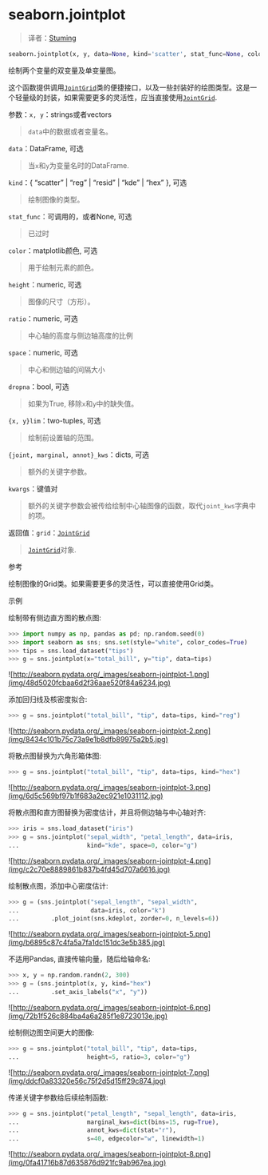 # seaborn.jointplot

> 译者：[Stuming](https://github.com/Stuming)

```py
seaborn.jointplot(x, y, data=None, kind='scatter', stat_func=None, color=None, height=6, ratio=5, space=0.2, dropna=True, xlim=None, ylim=None, joint_kws=None, marginal_kws=None, annot_kws=None, **kwargs)
```

绘制两个变量的双变量及单变量图。

这个函数提供调用[`JointGrid`](seaborn.JointGrid.html#seaborn.JointGrid "seaborn.JointGrid")类的便捷接口，以及一些封装好的绘图类型。这是一个轻量级的封装，如果需要更多的灵活性，应当直接使用[`JointGrid`](seaborn.JointGrid.html#seaborn.JointGrid "seaborn.JointGrid").

参数：`x, y`：strings或者vectors

> `data`中的数据或者变量名。

`data`：DataFrame, 可选

> 当`x`和`y`为变量名时的DataFrame.

`kind`：{ “scatter” &#124; “reg” &#124; “resid” &#124; “kde” &#124; “hex” }, 可选

> 绘制图像的类型。

`stat_func`：可调用的，或者None, 可选

> 已过时

`color`：matplotlib颜色, 可选

> 用于绘制元素的颜色。

`height`：numeric, 可选

> 图像的尺寸（方形）。

`ratio`：numeric, 可选

>  中心轴的高度与侧边轴高度的比例

`space`：numeric, 可选

> 中心和侧边轴的间隔大小

`dropna`：bool, 可选

> 如果为True, 移除`x`和`y`中的缺失值。

`{x, y}lim`：two-tuples, 可选

> 绘制前设置轴的范围。

`{joint, marginal, annot}_kws`：dicts, 可选

> 额外的关键字参数。

`kwargs`：键值对

> 额外的关键字参数会被传给绘制中心轴图像的函数，取代`joint_kws`字典中的项。


返回值：`grid`：[`JointGrid`](seaborn.JointGrid.html#seaborn.JointGrid "seaborn.JointGrid")

> [`JointGrid`](seaborn.JointGrid.html#seaborn.JointGrid "seaborn.JointGrid")对象.



参考

绘制图像的Grid类。如果需要更多的灵活性，可以直接使用Grid类。

示例

绘制带有侧边直方图的散点图:

```py
>>> import numpy as np, pandas as pd; np.random.seed(0)
>>> import seaborn as sns; sns.set(style="white", color_codes=True)
>>> tips = sns.load_dataset("tips")
>>> g = sns.jointplot(x="total_bill", y="tip", data=tips)

```

![http://seaborn.pydata.org/_images/seaborn-jointplot-1.png](img/48d5020fcbaa6d2f36aae520f84a6234.jpg)

添加回归线及核密度拟合:

```py
>>> g = sns.jointplot("total_bill", "tip", data=tips, kind="reg")

```

![http://seaborn.pydata.org/_images/seaborn-jointplot-2.png](img/8434c101b75c73a9e1b8dfb89975a2b5.jpg)

将散点图替换为六角形箱体图:

```py
>>> g = sns.jointplot("total_bill", "tip", data=tips, kind="hex")

```

![http://seaborn.pydata.org/_images/seaborn-jointplot-3.png](img/6d5c569bf97b1f683a2ec921e1031112.jpg)

将散点图和直方图替换为密度估计，并且将侧边轴与中心轴对齐:

```py
>>> iris = sns.load_dataset("iris")
>>> g = sns.jointplot("sepal_width", "petal_length", data=iris,
...                   kind="kde", space=0, color="g")

```

![http://seaborn.pydata.org/_images/seaborn-jointplot-4.png](img/c2c70e8889861b837b4fd45d707a6616.jpg)

绘制散点图，添加中心密度估计:

```py
>>> g = (sns.jointplot("sepal_length", "sepal_width",
...                    data=iris, color="k")
...         .plot_joint(sns.kdeplot, zorder=0, n_levels=6))

```

![http://seaborn.pydata.org/_images/seaborn-jointplot-5.png](img/b6895c87c4fa5a7fa1dc151dc3e5b385.jpg)

不适用Pandas, 直接传输向量，随后给轴命名:

```py
>>> x, y = np.random.randn(2, 300)
>>> g = (sns.jointplot(x, y, kind="hex")
...         .set_axis_labels("x", "y"))

```

![http://seaborn.pydata.org/_images/seaborn-jointplot-6.png](img/72b1f526c884ba4a6a285f1e8723013e.jpg)

绘制侧边图空间更大的图像:

```py
>>> g = sns.jointplot("total_bill", "tip", data=tips,
...                   height=5, ratio=3, color="g")

```

![http://seaborn.pydata.org/_images/seaborn-jointplot-7.png](img/ddcf0a83320e56c75f2d5d15ff29c874.jpg)

传递关键字参数给后续绘制函数:

```py
>>> g = sns.jointplot("petal_length", "sepal_length", data=iris,
...                   marginal_kws=dict(bins=15, rug=True),
...                   annot_kws=dict(stat="r"),
...                   s=40, edgecolor="w", linewidth=1)

```

![http://seaborn.pydata.org/_images/seaborn-jointplot-8.png](img/0fa41716b87d635876d921fc9ab967ea.jpg)